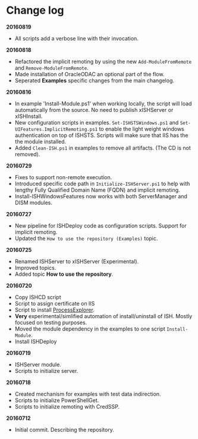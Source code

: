 # Change log

**20160819**

- All scripts add a verbose line with their invocation.

**20160818**

- Refactored the implicit remoting by using the new `Add-ModuleFromRemote` and `Remove-ModuleFromRemote`.
- Made installation of OracleODAC an optional part of the flow.
- Seperated **Examples** specific changes from the main changelog.  

**20160816**

- In example 'Install-Module.ps1' when working locally, the script will load automatically from the source. No need to publish xISHServer or xISHInstall.
- New configuration scripts in examples. `Set-ISHSTSWindows.ps1` and `Set-UIFeatures.ImplicitRemoting.ps1` to enable the light weight windows authentication on top of ISHSTS. Scripts will make sure that IIS has the the module installed.
- Added `Clean-ISH.ps1` in examples to remove all artifacts. (The CD is not removed).

**20160729**

- Fixes to support non-remote execution.
- Introduced specific code path in `Initialize-ISHServer.ps1` to help with lengthy Fully Qualified Domain Name (FQDN) and implicit remoting.
- Install-ISHWindowsFeatures now works with both ServerManager and DISM modules. 

**20160727**

- New pipeline for ISHDeploy code as configuration scripts. Support for implicit remoting.
- Updated the `How to use the repository (Examples)` topic.

**20160725**

- Renamed ISHServer to xISHServer (Experimental).
- Improved topics.
- Added topic **How to use the repository**.

**20160720**

- Copy ISHCD script
- Script to assign certificate on IIS
- Script to install [ProcessExplorer](https://technet.microsoft.com/en-us/sysinternals/processexplorer.aspx).
- **Very** experimental/simlified automation of install/uninstall of ISH. Mostly focused on testing purposes.
- Moved the module dependency in the examples to one script `Install-Module`.
- Install ISHDeploy

**20160719**

- ISHServer module.
- Scripts to initialize server.

**20160718**

- Created mechanism for examples with test data indirection.
- Scripts to initialize PowerShellGet.
- Scripts to initialize remoting with CredSSP.

**20160712**

- Initial commit. Describing the repository.